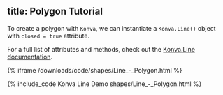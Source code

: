 title: Polygon Tutorial
---

To create a polygon with `Konva`, we can instantiate a `Konva.Line()` object with `closed = true` attribute.

For a full list of attributes and methods, check out the [Konva.Line documentation](http://konvajs.github.io/api/Konva.Line.html).

{% iframe /downloads/code/shapes/Line_-_Polygon.html %}

{% include_code Konva Line Demo shapes/Line_-_Polygon.html %}